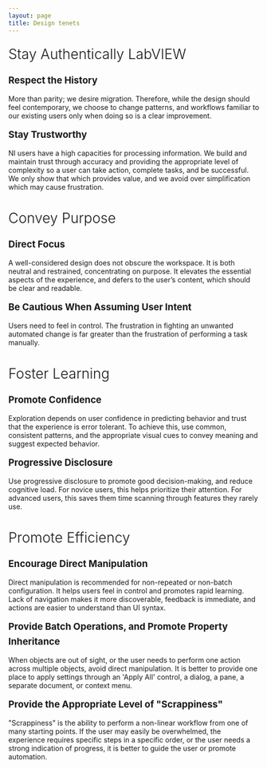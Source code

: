 ```yaml
---
layout: page
title: Design tenets
---
```


<style is="custom-style">

#tenets h2{
font-size:2em;
margin-bottom:20px;
font-weight:300;
margin-top:8px;
}
#tenets h3{
font-size:1.33em;
font-weight:700;
margin-bottom:0px;
line-height:30px;
margin-top:8px;
white-space:normal;
color: var(--primary-color);

}

.words{
  width:100%
}

.left{
  text-align:right;
   justify-content: flex-end;
}
.left img{
  -webkit-order: 2;
  order: 2;
  margin-left:25px;
  height:260px;
}
.left .words{
  -webkit-order: 1;
  order: 1;
}

.right{
text-align:left;
justify-content: flex-start;

}

.right img{
  margin-right:25px;
  height:260px;
  -webkit-order: 1;
  order: 1;
}
.right .words{
  -webkit-order: 2;
  order: 2;
}

.tenet{
    margin: 1em 0 0 0;
    border-top: 1px solid var(--divider-color);
    min-height:275px;
    padding: 15px 0 0 0;
    margin: 0;
    list-style: none;
    
    display: -webkit-box;
    display: -moz-box;
    display: -ms-flexbox;
    display: -webkit-flex;
    display: flex;
    flex-direction: row
    -webkit-flex-flow: row wrap;
  }
.tenet:first-of-type {
    border-top: none;
    padding: 0 0 0 0;
}


</style>

<div id="tenets">
  <div class="right tenet">
    <div class="words">
      <h2>Stay Authentically LabVIEW</h2>  
      <h3>Respect the History</h3>  
      <p>More than parity; we desire migration. Therefore, while the design should feel contemporary, we choose to change patterns, and workflows familiar to our existing users only when doing so is a clear improvement.</p>
      <h3>Stay Trustworthy</h3>  
      <p>NI users have a high capacities for processing information. We build and maintain trust through accuracy and providing the appropriate level of complexity so a user can take action, complete tasks, and be successful. We only show that which provides value, and we avoid over simplification which may cause frustration.</p>
    </div>  
  </div>

<div class="right tenet"> 
  <div class="words">
  <h2>Convey Purpose</h2>  
  <h3>Direct Focus</h3>
  <p>A well-considered design does not obscure the workspace. It is both neutral and restrained, concentrating on purpose. It elevates the essential aspects of the experience, and defers to the user’s content, which should be clear and readable.</p>  
  <h3>Be Cautious When Assuming User Intent</h3>
  <p>Users need to feel in control. The frustration in fighting an unwanted automated change is far greater than the frustration of performing a task manually.</p>
  </div>
</div>

<div class="right tenet">
  <div class="words">
  <h2>Foster Learning</h2>  
  <h3>Promote Confidence</h3>
  <p>Exploration depends on user confidence in predicting behavior and trust that the experience is error tolerant. To achieve this, use common, consistent patterns, and the appropriate visual cues to convey meaning and suggest expected behavior.</p>  
  <h3>Progressive Disclosure</h3>
  <p>Use progressive disclosure to promote good decision-making, and reduce cognitive load. For novice users, this helps prioritize their attention. For advanced users, this saves them time scanning through features they rarely use.</p>
  </div>
</div>

<div class="right tenet"> 
  <div class="words">
  <h2>Promote Efficiency</h2>  
  <h3>Encourage Direct Manipulation</h3>
  <p>Direct manipulation is recommended for non-repeated or non-batch configuration. It helps users feel in control and promotes rapid learning. Lack of navigation makes it more discoverable, feedback is immediate, and actions are easier to understand than UI syntax.</p>  
  <h3>Provide Batch Operations, and Promote Property Inheritance</h3>
  <p>When objects are out of sight, or the user needs to perform one action across multiple objects, avoid direct manipulation. It is better to provide one place to apply settings through an 'Apply All' control, a dialog, a pane, a separate document, or context menu.</p>
  <h3>Provide the Appropriate Level of "Scrappiness"</h3>
  <p>"Scrappiness" is the ability to perform a non-linear workflow from one of many starting points. If the user may easily be overwhelmed, the experience requires specific steps in a specific order, or the user needs a strong indication of progress, it is better to guide the user or promote automation.</p>
  </div>
</div>

</div>